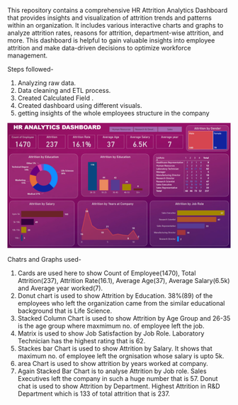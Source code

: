 This repository contains a comprehensive HR Attrition Analytics Dashboard that provides insights and visualization of attrition trends and patterns within an organization. It includes various interactive charts and graphs to analyze attrition rates, reasons for attrition, department-wise attrition, and more. This dashboard is helpful to gain valuable insights into employee attrition and make data-driven decisions to optimize workforce management.

Steps followed-
1) Analyzing raw data.
2) Data cleaning and ETL process.
3) Created Calculated Field .
4) Created dashboard using different visuals.
5) getting insights of the whole employees structure in the company

![HR Attrition Analytics Dashboard](https://github.com/bhawna-sinha/PowerBI/blob/main/HR%20Attrition%20Analytics%20Dashboard/Screenshot%202023-07-11%20201235.png?raw=true)

Chatrs and Graphs used-
1. Cards are used here to show Count of Employee(1470), Total Attrition(237), Attrition Rate(16.1), Average Age(37), Average Salary(6.5k) and Average year worked(7).
2. Donut chart is used to show Attrition by Education. 38%(89) of the employees who left the organization came from the similar educational background that is Life Science.
3. Stacked Column Chart is used to show Attrition by Age Group and 26-35 is the age group where maxmimum no. of employee left the job.
4. Matrix is used to show Job Satisfaction by Job Role. Laboratory Technician has the highest rating that is 62.
5. Stackes bar Chart is used to show Attrition by Salary. It shows that maximum no. of employee left the orgnisation whose salary is upto 5k. 
6. area Chart is used to show attrition by years worked at company.
7. Again Stacked Bar Chart is to analyse Attrition by Job role. Sales Executives left the company in such a huge number that is 57.
Donut chat is used to show Attrition by Department. Highest Attrition in R&D Department which is 133 of total attrition that is 237.
